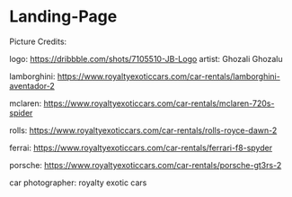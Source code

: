 # Landing-Page

Picture Credits:

logo: https://dribbble.com/shots/7105510-JB-Logo 
artist: Ghozali Ghozalu


lamborghini: https://www.royaltyexoticcars.com/car-rentals/lamborghini-aventador-2

mclaren: https://www.royaltyexoticcars.com/car-rentals/mclaren-720s-spider

rolls: https://www.royaltyexoticcars.com/car-rentals/rolls-royce-dawn-2

ferrai: https://www.royaltyexoticcars.com/car-rentals/ferrari-f8-spyder

porsche: https://www.royaltyexoticcars.com/car-rentals/porsche-gt3rs-2

car photographer: royalty exotic cars